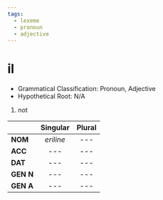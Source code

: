 ```yaml
---
tags:
  - lexeme
  - pronoun
  - adjective
---
```

# il

- Grammatical Classification: Pronoun, Adjective
- Hypothetical Root: N/A

1. not

|  | Singular | Plural |
| ---- | :--: | :--: |
| **NOM** | *eriline* | --- |
| **ACC** | --- | --- |
| **DAT** | --- | --- |
| **GEN N** | --- | --- |
| **GEN A** | --- | --- |
